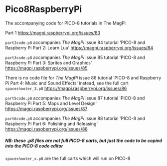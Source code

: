 # Pico8RaspberryPi
The accompanying code for PICO-8 tutorials in The MagPi

Part 1 https://magpi.raspberrypi.org/issues/83

```part2code.p8``` accompanies *The MagPi* issue 84 tutorial 'PICO-8 and Raspberry Pi Part 2: Learn Lua' https://magpi.raspberrypi.org/issues/84

```part3code.p8``` accompanies *The MagPi* issue 85 tutorial 'PICO-8 and Raspberry Pi Part 3: Sprites and Graphics' https://magpi.raspberrypi.org/issues/85

There is no code file for *The MagPi* issue 86 tutorial 'PICO-8 and Raspberry Pi Part 4: Music and Sound Effects' instead, see the full cart ```spaceshooter_3.p8``` https://magpi.raspberrypi.org/issues/86

```part5code.p8``` accompanies *The MagPi* issue 87 tutorial 'PICO-8 and Raspberry Pi Part 5: Maps and Level Design' https://magpi.raspberrypi.org/issues/87

```part6code.p8``` accompanies *The MagPi* issue 88 tutorial 'PICO-8 and Raspberry Pi Part 6: Polishing and Releasing' https://magpi.raspberrypi.org/issues/88

##### NB: these .p8 files are not full PICO-8 carts, but just the code to be copied into the PICO-8 code editor

```spaceshooter_x.p8``` are the full carts which will run on PICO-8
